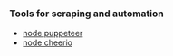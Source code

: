 ### Tools for scraping and automation 

- [node puppeteer](https://github.com/GoogleChrome/puppeteer)
- [node cheerio](https://github.com/cheeriojs/cheerio)


